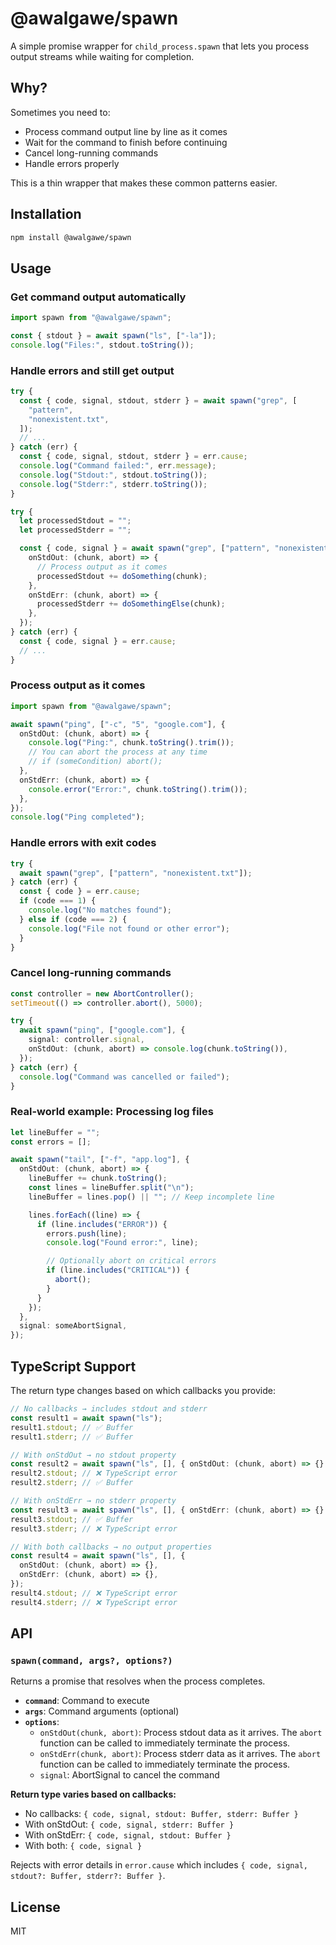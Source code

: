# @awalgawe/spawn

A simple promise wrapper for `child_process.spawn` that lets you process output streams while waiting for completion.

## Why?

Sometimes you need to:

- Process command output line by line as it comes
- Wait for the command to finish before continuing
- Cancel long-running commands
- Handle errors properly

This is a thin wrapper that makes these common patterns easier.

## Installation

```bash
npm install @awalgawe/spawn
```

## Usage

### Get command output automatically

```typescript
import spawn from "@awalgawe/spawn";

const { stdout } = await spawn("ls", ["-la"]);
console.log("Files:", stdout.toString());
```

### Handle errors and still get output

```typescript
try {
  const { code, signal, stdout, stderr } = await spawn("grep", [
    "pattern",
    "nonexistent.txt",
  ]);
  // ...
} catch (err) {
  const { code, signal, stdout, stderr } = err.cause;
  console.log("Command failed:", err.message);
  console.log("Stdout:", stdout.toString());
  console.log("Stderr:", stderr.toString());
}

try {
  let processedStdout = "";
  let processedStderr = "";

  const { code, signal } = await spawn("grep", ["pattern", "nonexistent.txt"], {
    onStdOut: (chunk, abort) => {
      // Process output as it comes
      processedStdout += doSomething(chunk);
    },
    onStdErr: (chunk, abort) => {
      processedStderr += doSomethingElse(chunk);
    },
  });
} catch (err) {
  const { code, signal } = err.cause;
  // ...
}
```

### Process output as it comes

```typescript
import spawn from "@awalgawe/spawn";

await spawn("ping", ["-c", "5", "google.com"], {
  onStdOut: (chunk, abort) => {
    console.log("Ping:", chunk.toString().trim());
    // You can abort the process at any time
    // if (someCondition) abort();
  },
  onStdErr: (chunk, abort) => {
    console.error("Error:", chunk.toString().trim());
  },
});
console.log("Ping completed");
```

### Handle errors with exit codes

```typescript
try {
  await spawn("grep", ["pattern", "nonexistent.txt"]);
} catch (err) {
  const { code } = err.cause;
  if (code === 1) {
    console.log("No matches found");
  } else if (code === 2) {
    console.log("File not found or other error");
  }
}
```

### Cancel long-running commands

```typescript
const controller = new AbortController();
setTimeout(() => controller.abort(), 5000);

try {
  await spawn("ping", ["google.com"], {
    signal: controller.signal,
    onStdOut: (chunk, abort) => console.log(chunk.toString()),
  });
} catch (err) {
  console.log("Command was cancelled or failed");
}
```

### Real-world example: Processing log files

```typescript
let lineBuffer = "";
const errors = [];

await spawn("tail", ["-f", "app.log"], {
  onStdOut: (chunk, abort) => {
    lineBuffer += chunk.toString();
    const lines = lineBuffer.split("\n");
    lineBuffer = lines.pop() || ""; // Keep incomplete line

    lines.forEach((line) => {
      if (line.includes("ERROR")) {
        errors.push(line);
        console.log("Found error:", line);

        // Optionally abort on critical errors
        if (line.includes("CRITICAL")) {
          abort();
        }
      }
    });
  },
  signal: someAbortSignal,
});
```

## TypeScript Support

The return type changes based on which callbacks you provide:

```typescript
// No callbacks → includes stdout and stderr
const result1 = await spawn("ls");
result1.stdout; // ✅ Buffer
result1.stderr; // ✅ Buffer

// With onStdOut → no stdout property
const result2 = await spawn("ls", [], { onStdOut: (chunk, abort) => {} });
result2.stdout; // ❌ TypeScript error
result2.stderr; // ✅ Buffer

// With onStdErr → no stderr property
const result3 = await spawn("ls", [], { onStdErr: (chunk, abort) => {} });
result3.stdout; // ✅ Buffer
result3.stderr; // ❌ TypeScript error

// With both callbacks → no output properties
const result4 = await spawn("ls", [], {
  onStdOut: (chunk, abort) => {},
  onStdErr: (chunk, abort) => {},
});
result4.stdout; // ❌ TypeScript error
result4.stderr; // ❌ TypeScript error
```

## API

### `spawn(command, args?, options?)`

Returns a promise that resolves when the process completes.

- **`command`**: Command to execute
- **`args`**: Command arguments (optional)
- **`options`**:
  - `onStdOut(chunk, abort)`: Process stdout data as it arrives. The `abort` function can be called to immediately terminate the process.
  - `onStdErr(chunk, abort)`: Process stderr data as it arrives. The `abort` function can be called to immediately terminate the process.
  - `signal`: AbortSignal to cancel the command

**Return type varies based on callbacks:**

- No callbacks: `{ code, signal, stdout: Buffer, stderr: Buffer }`
- With onStdOut: `{ code, signal, stderr: Buffer }`
- With onStdErr: `{ code, signal, stdout: Buffer }`
- With both: `{ code, signal }`

Rejects with error details in `error.cause` which includes `{ code, signal, stdout?: Buffer, stderr?: Buffer }`.

## License

MIT
